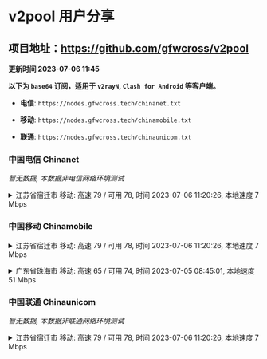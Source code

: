 # v2pool 用户分享
## 项目地址：<https://github.com/gfwcross/v2pool>
**更新时间 2023-07-06 11:45**


**以下为 `base64` 订阅，适用于 `v2rayN`, `Clash for Android` 等客户端。**

- **电信**: `https://nodes.gfwcross.tech/chinanet.txt`

- **移动**: `https://nodes.gfwcross.tech/chinamobile.txt`

- **联通**: `https://nodes.gfwcross.tech/chinaunicom.txt`


### 中国电信 Chinanet
<i>暂无数据, 本数据非电信网络环境测试</i>
<details><summary>江苏省宿迁市 移动: 高速 79 / 可用 78, 时间 2023-07-06 11:20:26, 本地速度 7 Mbps</summary><p>可用节点订阅：https://transfer.sh/B2ioaQDmLd/running.txt<br>高速节点订阅：https://transfer.sh/nLdVzIyGEE/good.txt<br>低延迟节点订阅：https://transfer.sh/JgsOmxTwmz/low_delay.txt</p></details>
<p></p>

### 中国移动 Chinamobile
<details><summary>江苏省宿迁市 移动: 高速 79 / 可用 78, 时间 2023-07-06 11:20:26, 本地速度 7 Mbps</summary><p>可用节点订阅：https://transfer.sh/B2ioaQDmLd/running.txt<br>高速节点订阅：https://transfer.sh/nLdVzIyGEE/good.txt<br>低延迟节点订阅：https://transfer.sh/JgsOmxTwmz/low_delay.txt</p></details>
<p></p><details><summary>广东省珠海市 移动: 高速 65 / 可用 74, 时间 2023-07-05 08:45:01, 本地速度 51 Mbps</summary><p>可用节点订阅：https://transfer.sh/W99Ppekofi/running.txt<br>高速节点订阅：https://transfer.sh/DnEmQ8Glxg/good.txt<br>低延迟节点订阅：https://transfer.sh/55EyPmmM5x/low_delay.txt</p></details>
<p></p>

### 中国联通 Chinaunicom
<i>暂无数据, 本数据非联通网络环境测试</i>
<details><summary>江苏省宿迁市 移动: 高速 79 / 可用 78, 时间 2023-07-06 11:20:26, 本地速度 7 Mbps</summary><p>可用节点订阅：https://transfer.sh/B2ioaQDmLd/running.txt<br>高速节点订阅：https://transfer.sh/nLdVzIyGEE/good.txt<br>低延迟节点订阅：https://transfer.sh/JgsOmxTwmz/low_delay.txt</p></details>
<p></p>